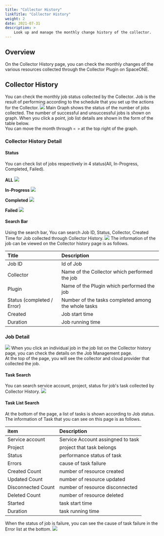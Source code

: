 ```yaml
---
title: "Collector History"
linkTitle: "Collector History"
weight: 2
date: 2021-07-31
description: >
    Look up and manage the monthly change history of the collector.
---
```


## Overview
On the Collector History page, you can check the monthly changes of the various resources collected
through the Collector Plugin on SpaceONE.

## Collector History
You can check the monthly job status collected by the Collector. Job is the result of performing according to the schedule that you set up the actions for the Collector.
![](/docs/guides/inventory/management/collector-history_img/collector-history_image_01.png)
Main Graph shows the status of the number of jobs collected. The number of successful and unsuccessful jobs is shown on graph. When you click a point, job list details are shown in the form of the table below.<br>
You can move the month through `< >` at the top right of the graph.

### Collector History Detail

#### Status
You can check list of jobs respectively in 4 status(All, In-Progress, Completed, Failed).<br><br>
**ALL**
![](/docs/guides/inventory/management/collector-history_img/collector-history_image_02.png)
<br>

**In-Progress**
![](/docs/guides/inventory/management/collector-history_img/collector-history_image_03.png)
<br>

**Completed**
![](/docs/guides/inventory/management/collector-history_img/collector-history_image_04.png)
<br>

**Failed**
![](/docs/guides/inventory/management/collector-history_img/collector-history_image_05.png)
<br>

#### Search Bar
Using the search bar, You can search Job ID, Status, Collector, Created Time for Job collected through Collector History.
![](/docs/guides/inventory/management/collector-history_img/collector-history_image_06.png)
The information of the job can be viewed on the Collector history page is as follows.

| Title | Description |
| :--- | :--- |
| Job ID | Id of Job |
| Collector | Name of the Collector which performed the job |
| Plugin | Name of the Plugin which performed the job  |
| Status \(completed / Error\) | Number of the tasks completed among the whole tasks |
| Created | Job start time |
| Duration | Job running time |

### Job Detail
![](/docs/guides/inventory/management/collector-history_img/collector-history_image_07.png)
When you click an individual job in the job list on the Collector history page, you can check the details on the Job Management page.<br>
At the top of the page, you will see the collector and cloud provider that collected the job.

#### Task Search
You can search service account, project, status for job's task collected by Collector History.
![](/docs/guides/inventory/management/collector-history_img/collector-history_image_08.png)

#### Task List Search
At the bottom of the page, a list of tasks is shown according to Job status. The information of Task that you can see on this page is as follows.

| item | Description |
| :--- | :--- |
| Service account | Service Account assingned to task |
| Project | project that task belongs |
| Status | performance status of task |
| Errors | cause of task failure |
| Created Count | number of resource created |
| Updated Count | number of resource updated |
| Disconnected Count | number of resource disconnected |
| Deleted Count | number of resource deleted |
| Started | task start time  |
| Duration | task running time |

When the status of job is failure, you can see the cause of task failure in the Error list at the bottom.
![](/docs/guides/inventory/management/collector-history_img/collector-history_image_09.png)
